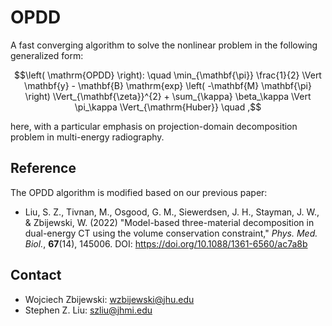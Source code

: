 # OPDD
A fast converging algorithm to solve the nonlinear problem in the following generalized form:

$$\left( \mathrm{OPDD} \right): \quad \min_{\mathbf{\pi}} \frac{1}{2} \Vert \mathbf{y} - \mathbf{B} \mathrm{exp} \left( -\mathbf{M} \mathbf{\pi} \right) \Vert_{\mathbf{\zeta}}^{2} + \sum_{\kappa} \beta_\kappa \Vert \pi_\kappa \Vert_{\mathrm{Huber}} \quad ,$$

here, with a particular emphasis on projection-domain decomposition problem in multi-energy radiography.

## Reference
The OPDD algorithm is modified based on our previous paper:
- Liu, S. Z., Tivnan, M., Osgood, G. M., Siewerdsen, J. H., Stayman, J. W., & Zbijewski, W. (2022) "Model-based three-material decomposition in dual-energy CT using the volume conservation constraint," *Phys. Med. Biol.*, **67**(14), 145006. DOI: https://doi.org/10.1088/1361-6560/ac7a8b

## Contact
- Wojciech Zbijewski: wzbijewski@jhu.edu
- Stephen Z. Liu: szliu@jhmi.edu
